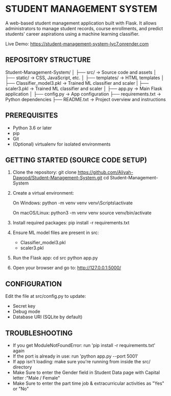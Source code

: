 STUDENT MANAGEMENT SYSTEM
=========================

A web-based student management application built with Flask. It allows administrators to manage student records, course enrollments, and predict students' career aspirations using a machine learning classifier.

Live Demo:
https://student-management-system-lyc7.onrender.com


REPOSITORY STRUCTURE
---------------------
Student-Management-System/
│
├── src/                        → Source code and assets
│   ├── static/                 → CSS, JavaScript, etc.
│   ├── templates/              → HTML templates
│   ├── Classifier_model3.pkl   → Trained ML classifier and scaler
|   ├── scaler3.pkl             → Trained ML classifier and scaler
│   ├── app.py                  → Main Flask application
│   ├── config.py               → App configuration
├── requirements.txt            → Python dependencies
├── README.txt                  → Project overview and instructions


PREREQUISITES
-------------
- Python 3.6 or later
- pip
- Git
- (Optional) virtualenv for isolated environments


GETTING STARTED (SOURCE CODE SETUP)
-----------------------------------

1. Clone the repository:
   git clone https://github.com/Aliyah-Dawood/Student-Management-System.git
   cd Student-Management-System

2. Create a virtual environment:

   On Windows:
   python -m venv venv
   venv\Scripts\activate

   On macOS/Linux:
   python3 -m venv venv
   source venv/bin/activate

3. Install required packages:
   pip install -r requirements.txt

4. Ensure ML model files are present in src:
   - Classifier_model3.pkl
   - scaler3.pkl

5. Run the Flask app:
   cd src
   python app.py

6. Open your browser and go to:
   http://127.0.0.1:5000/

CONFIGURATION
-------------
Edit the file at src/config.py to update:
- Secret key
- Debug mode
- Database URI (SQLite by default)


TROUBLESHOOTING
---------------
- If you get ModuleNotFoundError: run 'pip install -r requirements.txt' again
- If the port is already in use: run 'python app.py --port 5001'
- If app isn't loading: make sure you're running from inside the src/ directory
- Make Sure to enter the Gender field in Student Data page with Capital letter :"Male / Female"
- Make Sure to enter the part time job & extracurricular activities as "Yes" or "No"
